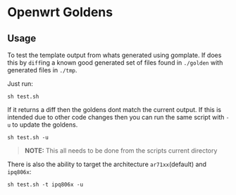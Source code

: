 # Openwrt Goldens

## Usage

To test the template output from whats generated using gomplate. If does this by `diff`ing
a known good generated set of files found in `./golden` with generated files in `./tmp`.

Just run:

```
sh test.sh
```

If it returns a diff then the goldens dont match the current output. If this is intended
due to other code changes then you can run the same script with `-u` to update the goldens.

```
sh test.sh -u
```

> **NOTE:** This all needs to be done from the scripts current directory

There is also the ability to target the architecture `ar71xx`(default) and `ipq806x`:

```
sh test.sh -t ipq806x -u
```
